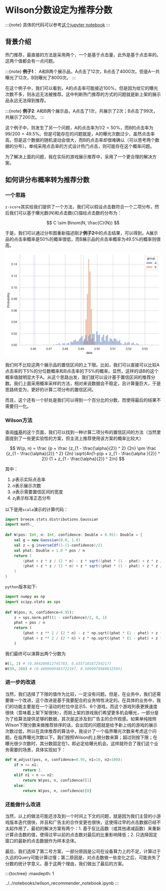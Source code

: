 # Wilson分数设定为推荐分数

:::{note}
具体的代码可以参考[这个jupyter notebook](../../notebooks/wilson_recommender_notebook.ipynb)
:::
## 背景介绍

热门推荐，最直接的方法是采用两个，一个是基于点击量，此外是基于点击率的。这两个值都会有一点问题。

:::{note}
**例子1**： A和B两个展示品，A点击了12次，B点击了4000次。但是A一共曝光了12次，B则曝光了8000次。
:::

在这个例子中，我们可以看到，A的点击率可能接近100%，但是因为给它的曝光次数不多，则永远无法被推荐。这中判断热门推荐的方式的问题就是新上架的展示品永远无法得到推荐。

:::{note}
**例子2**: A和B两个展示品，A点击了1次，共展示了2次；B点击了99次，共展示了200次。
:::

这个例子中，则发生了另一个问题，A的点击率为$1/2 =50\%$，而B的点击率为$99/200 = 49.5\%$。但是可能存在的问题就是，A的曝光次数过少，虽然点击率高，但是这个数据的随机波动会很大，而B的点击率却很难确认（可以思考两个数据的分布）。单纯采用点击率的方式设计热门点击，则可能存在这个概率问题。

为了解决上面的问题，我在实际的游戏展示推荐中，采用了一个更合理的解决方案。

## 如何讲分布概率转为推荐分数

### 一个思路

`z-score`其实给我们提供了一个方法，我们可以假设点击数符合一个二项分布，然后我们可以基于曝光数($N$)和点击数($C$)描绘点击数的分布为：

$$
C \sim Binom(N, \frac{C}{N})
$$

于是，我们可以通过分布图重新描述刚才**例子2**中的点击结果，可以得到，A展示品的点击率概率是50%的概率很低，而B展示品的点击率概率为49.5%的概率则很高。

![](../../assets/image/wilson_ab.png)

我们何不比较这两个展示品的置信区间的上下限。比如，我们可以直接可以比较A点击率的下5%的分位数概率和B点击率的下5%的概率。显然，这样的话B的这个概率值就明显大于A。从这个思路出发，我们就可以设计基于置信区间的推荐分数。我们上面采用概率采样的方法，相对来说数据会不稳定，且计算量巨大，于是思路转变为，更好的计算二项分布的置信区间。

而且，这个还有一个好处是我们可以得到一个百分比的分数，而使得最后的结果不需要归一化。

### Wilson方法

查阅[维基](https://en.wikipedia.org/wiki/Binomial_proportion_confidence_interval)的这个页面，我们可以找到一种计算二项分布的置信区间的方法（当然里面提到了一些更实验性的方案，但主流上推荐使用该方案的概率比较大）

$$
W(p, n) = \frac {p + \frac {z_{1 - \frac{\alpha}{2}} ^ 2} {2n} \pm \frac {z_{1 - \frac{\alpha}{2}} ^ 2} {2n} \sqrt{4n(1-p)p + z_{1 - \frac{\alpha }{2}} ^ 2}} {1 + z_{1 - \frac{\alpha}{2}}  ^ 2/n}
$$

其中：

1. $p$表示实际点击率
2. $n$表示展示次数
3. $\alpha$表示需要置信区间的宽度
4. $z_t$表示标准正态分布

以下是用`scala`演示的计算代码：

```scala
import breeze.stats.distributions.Gaussian
import math._

def W(pos: Int, n: Int, confidence: Double = 0.95): Double = {
    val g = new Gaussian(0.0, 1.0)
    val z = g.inverseCdf(1-(1-confidence)/2)
    val phat: Double = 1.0 * pos / n
    return (
        (phat + z * z / (2 * n) - z * sqrt((phat * (1 - phat) + z * z / (4.0 * n)) / n)) / (1.0 + z * z / n),
        (phat + z * z / (2 * n) + z * sqrt((phat * (1 - phat) + z * z / (4.0 * n)) / n)) / (1.0 + z * z / n)
    )
}
```

`python`版本如下:

```python
import numpy as np
import scipy.stats as sps

def W(pos, n, confidence=0.95):
    z = sps.norm.pdf((1 - confidence)/2, 0, 1)
    phat = pos / n
    return (
        (phat + z ** 2 / (2 * n) - z * np.sqrt((phat * (1 - phat) + z ** 2 / (4 * n)) / n)) / (1 + z ** 2 / n),
        (phat + z ** 2 / (2 * n) + z * np.sqrt((phat * (1 - phat) + z ** 2 / (4 * n)) / n)) / (1 + z ** 2 / n)
    )
```


我们最终可以演算出两个分数为

```python
W(1, 2) # (0.364289812745783, 0.635710187254217)
W(99, 200) # (0.4809099483722197, 0.5090979980832595)
```

### 进一步的改进

当然，我们选择了下限的值作为比较，一定没有问题。但是，在业务中，我们还需要做一个改进，这个改进是基于我要配合的业务特性决定的。在具体的业务中，我们的功能主要是在一个滚动的栏位中显示5、6个游戏，而这个游戏列表更换速度很快（意味着上架下架很快），而刚上架的游戏我们希望更多机会曝光，一部分是为了给算法提供足够的数据，其次是这涉及到广告主的合作观感。如果单纯按照Wilson下限分数来做推荐排序的话，会出现的问题就是给予新上线的游戏的展示次数过低，所以在具体推荐的算法中，我设计了一个临界曝光次数来考虑这个问题。在临界曝光次数以下，我们按照Wilson的上限分数来算；超过则按下限；在曝光很少次数时，其分数固定在1，即必定给曝光机会。这样就符合了我们这个业务需要的场景，具体实现如下：

```python
def W_adjust(pos, n, confidence=0.95, n1=10, n2=100):
    if n <= n1:
        return 1.
    elif n1 < n <= n2:
        return W(pos, n, confidence)[1]
    else:
        return W(pos, n, confidence)[0]
```

### 还能做什么改进

当然，以上的做法可能还涉及到一个时间上下文的问题，就是因为我们主营的小游戏版本迭代很快，并且和广告主的合作变更也很快，这使得过早的点击数据已经不太起作用了，最初的解决方案有两个：1. 基于反比函数（或其他递减函数）来重新计算点击数的值，使得过早以前的点击数对最后的比重影响降低；2. 只选择固定窗口的最新的点击数据作为样本总体。

最后，我们选择了第二号方案，一部分原因是公司在设备算力上的不足，计算过于久远的Query可能计算过慢；第二原因是，对点击数做一些变化之后，可能丧失了分数的统计学意义。基于这两个理由，我们做出了最后的方案。


:::{toctree}
:maxdepth: 1

../../notebooks/wilson_recommender_notebook.ipynb
:::

